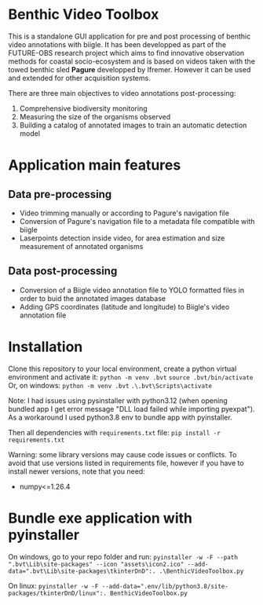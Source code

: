 # Benthic Video Toolbox
This is a standalone GUI application for pre and post processing of benthic video annotations with biigle. It has been developped as part of the FUTURE-OBS research project which aims to find innovative observation methods for coastal socio-ecosystem and is based on videos taken with the towed benthic sled **Pagure** developped by Ifremer. However it can be used and extended for other acquisition systems.

There are three main objectives to video annotations post-processing:
  1. Comprehensive biodiversity monitoring
  2. Measuring the size of the organisms observed
  3. Building a catalog of annotated images to train an automatic detection model

# Application main features
## Data pre-processing
  - Video trimming manually or according to Pagure's navigation file 
  - Conversion of Pagure's navigation file to a metadata file compatible with biigle  
  - Laserpoints detection inside video, for area estimation and size measurement of annotated organisms
## Data post-processing
  - Conversion of a Biigle video annotation file to YOLO formatted files in order to buid the annotated images database
  - Adding GPS coordinates (latitude and longitude) to Biigle's video annotation file


# Installation

Clone this repository to your local environment, create a python virtual environment and activate it:
  `python -m venv .bvt`
  `source .bvt/bin/activate`
Or, on windows:
  `python -m venv .bvt`
  `.\.bvt\Scripts\activate`

Note: I had issues using pysinstaller with python3.12 (when opening bundled app I get error message "DLL load failed while importing pyexpat"). As a workaround I used python3.8 env to bundle app with pyinstaller.

Then all dependencies with `requirements.txt` file:
  `pip install -r requirements.txt`

Warning: some library versions may cause code issues or conflicts. To avoid that use versions listed in requirements file, however if you have to install newer versions, note that you need:
- numpy<=1.26.4

# Bundle exe application with pyinstaller

On windows, go to your repo folder and run:
  `pyinstaller -w -F --path ".bvt\Lib\site-packages" --icon "assets\icon2.ico" --add-data=".bvt\Lib\site-packages\tkinterDnD":. .\BenthicVideoToolbox.py`

On linux:
  `pyinstaller -w -F --add-data=".env/lib/python3.8/site-packages/tkinterDnD/linux":. BenthicVideoToolbox.py`